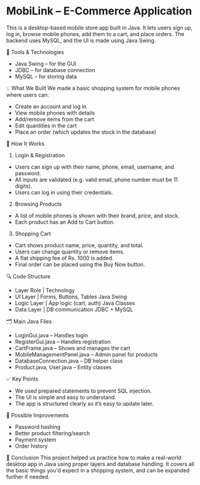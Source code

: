 # MobiLink – E-Commerce Application
This is a desktop-based mobile store app built in Java. It lets users sign up, log in, browse mobile phones, add them to a cart, and place orders. The backend uses MySQL, and the UI is made using Java Swing.


🔧 Tools & Technologies
* Java Swing – for the GUI
* JDBC – for database connection
* MySQL – for storing data


💡 What We Built
We made a basic shopping system for mobile phones where users can:
* Create an account and log in
* View mobile phones with details
* Add/remove items from the cart
* Edit quantities in the cart
* Place an order (which updates the stock in the database)



🧭 How It Works
1. Login & Registration
* Users can sign up with their name, phone, email, username, and password.
* All inputs are validated (e.g. valid email, phone number must be 11 digits).
* Users can log in using their credentials.

2. Browsing Products
* A list of mobile phones is shown with their brand, price, and stock.
* Each product has an Add to Cart button.

3. Shopping Cart
* Cart shows product name, price, quantity, and total.
* Users can change quantity or remove items.
* A flat shipping fee of Rs. 1000 is added.
* Final order can be placed using the Buy Now button.



🔍 Code Structure
* Layer	Role  |	Technology
* UI Layer    |	Forms, Buttons, Tables	Java Swing
* Logic Layer |	App logic (cart, auth)	Java Classes
* Data Layer	| DB communication	JDBC + MySQL


🗂️ Main Java Files
* LoginGui.java – Handles login
* RegisterGui.java – Handles registration
* CartFrame.java – Shows and manages the cart
* MobileManagementPanel.java – Admin panel for products
* DatabaseConnection.java – DB helper class
* Product.java, User.java – Entity classes


✅ Key Points
* We used prepared statements to prevent SQL injection.
* The UI is simple and easy to understand.
* The app is structured clearly so it’s easy to update later.


🚀 Possible Improvements
* Password hashing
* Better product filtering/search
* Payment system
* Order history


📌 Conclusion
This project helped us practice how to make a real-world desktop app in Java using proper layers and database handling. It covers all the basic things you'd expect in a shopping system, and can be expanded further if needed.

